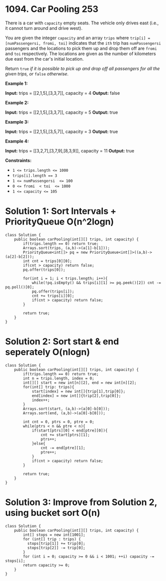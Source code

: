 # 1094. Car Pooling 253
There is a car with  `capacity`  empty seats. The vehicle only drives east (i.e., it cannot turn around and drive west).

You are given the integer  `capacity`  and an array  `trips`  where  `trip[i] = [numPassengersi, fromi, toi]`  indicates that the  `ith`  trip has  `numPassengersi`  passengers and the locations to pick them up and drop them off are  `fromi`  and  `toi`  respectively. The locations are given as the number of kilometers due east from the car's initial location.

Return  `true` _if it is possible to pick up and drop off all passengers for all the given trips, or_ `false` _otherwise_.

**Example 1:**

**Input:** trips = [[2,1,5],[3,3,7]], capacity = 4
**Output:** false

**Example 2:**

**Input:** trips = [[2,1,5],[3,3,7]], capacity = 5
**Output:** true

**Example 3:**

**Input:** trips = [[2,1,5],[3,5,7]], capacity = 3
**Output:** true

**Example 4:**

**Input:** trips = [[3,2,7],[3,7,9],[8,3,9]], capacity = 11
**Output:** true

**Constraints:**

-   `1 <= trips.length <= 1000`
-   `trips[i].length == 3`
-   `1 <= numPassengersi  <= 100`
-   `0 <= fromi  < toi  <= 1000`
-   `1 <= capacity <= 105`

# Solution 1: Sort Intervals + PriorityQueue O(n^2logn)
```
class Solution {
    public boolean carPooling(int[][] trips, int capacity) {
        if(trips.length == 0) return true;
        Arrays.sort(trips, (a,b)->(a[1]-b[1]));
        PriorityQueue<int[]> pq = new PriorityQueue<int[]>((a,b)->(a[2]-b[2]));
        int cnt = trips[0][0];
        if(cnt > capacity) return false;
        pq.offer(trips[0]);
        
        for(int i = 1; i < trips.length; i++){
            while(!pq.isEmpty() && trips[i][1] >= pq.peek()[2]) cnt -= pq.poll()[0];
            pq.offer(trips[i]);
            cnt += trips[i][0];
            if(cnt > capacity) return false;
        }
        
        return true;
    }
}
```

# Solution 2: Sort start & end seperately O(nlogn)
```
class Solution {
    public boolean carPooling(int[][] trips, int capacity) {
        if(trips.length == 0) return true;
        int n = trips.length, index = 0;
        int[][] start = new int[n][2], end = new int[n][2];
        for(int[] trip: trips){
            start[index] = new int[]{trip[1],trip[0]};
            end[index] = new int[]{trip[2],trip[0]};
            index++;
        }
        Arrays.sort(start, (a,b)->(a[0]-b[0]));
        Arrays.sort(end, (a,b)->(a[0]-b[0]));
        
        int cnt = 0, ptrs = 0, ptre = 0;
        while(ptrs < n && ptre < n){
            if(start[ptrs][0] < end[ptre][0]){
                cnt += start[ptrs][1];
                ptrs++;
            }else{
                cnt -= end[ptre][1];
                ptre++;
            }
            if(cnt > capacity) return false;
        }

        return true;
    }
}
```

# Solution 3: Improve from Solution 2, using bucket sort O(n)
```
class Solution {
    public boolean carPooling(int[][] trips, int capacity) {    
        int[] stops = new int[1001]; 
        for (int[] trip : trips) {
          stops[trip[1]] += trip[0];
          stops[trip[2]] -= trip[0];
        }
        for (int i = 0; capacity >= 0 && i < 1001; ++i) capacity -= stops[i];
        return capacity >= 0;
    }
}
```